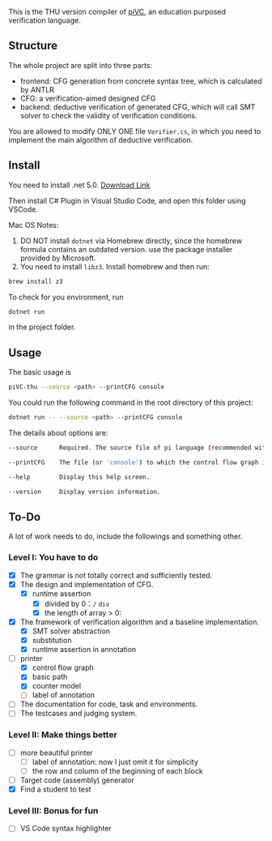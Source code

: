 This is the THU version compiler of [piVC](https://cs.stanford.edu/people/jasonaue/pivc/), an education purposed verification language.

## Structure

The whole project are split into three parts:

 * frontend: CFG generation from concrete syntax tree, which is calculated by ANTLR
 * CFG: a verification-aimed designed CFG
 * backend: deductive verification of generated CFG, which will call SMT solver to check the validity of verification conditions.

You are allowed to modify ONLY ONE file `Verifier.cs`, in which you need to implement the main algorithm of deductive verification.

## Install

You need to install .net 5.0. [Download Link](https://dotnet.microsoft.com/download/dotnet/5.0)

Then install C# Plugin in Visual Studio Code, and open this folder using VSCode.

Mac OS Notes:
1. DO NOT install `dotnet` via Homebrew directly, since the homebrew formula contains an outdated version. use the package installer provided by Microsoft.
2. You need to install `libz3`. Install homebrew and then run:
```bash
brew install z3
```

To check for you environment, run

```bash
dotnet run
```

in the project folder.

## Usage

The basic usage is

```bash
piVC-thu --source <path> --printCFG console
```

You could run the following command in the root directory of this project:

```bash
dotnet run -- --source <path> --printCFG console
```

The details about options are:

```bash
--source      Required. The source file of pi language (recommended with filename extension '.pi').

--printCFG    The file (or 'console') to which the control flow graph is printed.

--help        Display this help screen.

--version     Display version information.
```

## To-Do

A lot of work needs to do, include the followings and something other.

### Level I: You have to do

- [x] The grammar is not totally correct and sufficiently tested.
- [x] The design and implementation of CFG.
  - [x] runtime assertion
    - [x] divided by 0：`/` `div`
    - [x] the length of array > 0: 
- [x] The framework of verification algorithm and a baseline implementation.
  - [x] SMT solver abstraction
  - [x] substitution
  - [x] runtime assertion in annotation
- [ ] printer
  - [x] control flow graph
  - [x] basic path
  - [x] counter model
  - [ ] label of annotation
- [ ] The documentation for code, task and environments.
- [ ] The testcases and judging system.

### Level II: Make things better

- [ ] more beautiful printer
  - [ ] label of annotation: now I just omit it for simplicity
  - [ ] the row and column of the beginning of each block
- [ ] Target code (assembly) generator
- [x] Find a student to test

### Level III: Bonus for fun

- [ ] VS Code syntax highlighter